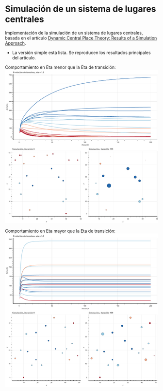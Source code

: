 # Simulación de un sistema de lugares centrales

Implementación de la simulación de un sistema de lugares centrales, basada en el artículo [Dynamic Central Place Theory: Results of a Simulation Approach](https://onlinelibrary.wiley.com/doi/abs/10.1111/j.1538-4632.1977.tb00576.x).

- La versión simple está lista. Se reproducen los resultados principales del artículo.

Comportamiento en Eta menor que la Eta de transición:
![Eta 1.0](./imagenes/eta_1.0.png)

Comportamiento en Eta mayor que la Eta de transición:
![Eta 1.0](./imagenes/eta_3.0.png)

